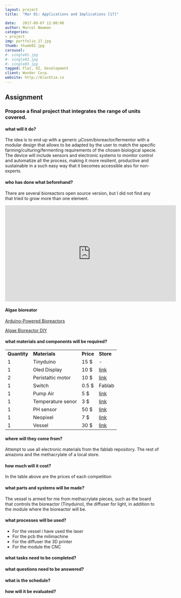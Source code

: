 ```yaml
---
layout: project
title:  "Mar 01: Applications and Implications [17]"

date:   2017-09-07 12:00:00
author: Marcel Newman
categories:
- project
img: portfolio_17.jpg
thumb: thumb02.jpg
carousel:
#- single01.jpg
#- single02.jpg
#- single03.jpg
tagged: Flat, UI, Development
client: Wonder Corp.
website: http://blacktie.co
---
```



<h2>Assignment</h2>

<h3>Propose a final project that integrates the range of units covered.</h3>


<h4>what will it do?</h4>

<p>The idea is to end up with a generic μCosm/bioreactor/fermentor with a modular design that allows to be adapted by the user to match the specific farming/culturing/fermenting requirements of the chosen biological specie. The device will include sensors and electronic systems to monitor control and automatize all the process, making it more resilient, productive and sustainable in a such easy way that it becomes accessible also for non-experts.
</p>

<h4>who has done what beforehand?</h4>
<p>There are several bioreactors open source version, but I did not find any that tried to grow more than one element.</p>
<div class="col-xs-10 col-xs-offset-2 ">
<iframe width="560" height="315" src="https://www.youtube.com/embed/e-nBPx5hmEE" frameborder="0" allowfullscreen></iframe>
</div>
<h4>Algae bioreator</h4>
<a href="https://makezine.com/2016/07/18/arduino-powered-bioreactors-make-home-experimentation-affordable/">Arduino-Powered Bioreactors </a>

<a href="https://www.greenoptimistic.com/algae-bioreactor/#.Wezm9Nx941I">Algae Bioreactor DIY</a>


<h4>what materials and components will be required?</h4>
<div class="col-xs-10 col-xs-offset-2 ">

<table class="table-striped table table-bordered" style="width: 80%">
	<tr><td><strong>Quantity</strong></td><td><strong>Materials</strong></td><td><strong>Price</strong></td><td><strong>Store</strong></td></tr>
	<tr><td>1</td><td>Tinyduino</td><td>15 $</td><td>-</td> </tr>
	<tr><td>1</td><td>Oled Display</td><td>10 $</td><td><a href="http://amzn.eu/hejBY3Z">link</a></td></tr>
	<tr><td>2</td><td>Peristaltic motor</td><td>10 $</td><td><a href="http://amzn.eu/id8spNb">link</a></td></tr>
	<tr><td>1</td><td>Switch</td><td>0.5 $</td><td>Fablab</td></tr>
	<tr><td>1</td><td>Pump Air</td><td>5 $</td><td><a href="http://amzn.eu/g9n5Sux">link</a></td></tr>
	<tr><td>1</td><td>Temperature senor</td><td>3 $</td><td><a href="http://amzn.eu/06amwev">link</a></td></tr>
	<tr><td>1</td><td>PH sensor</td><td>50 $</td><td><a href="http://amzn.eu/3BDueZu">link</a></td></tr>
	<tr><td>1</td><td>Neopixel</td><td>7 $</td><td><a href="http://amzn.eu/1ypBjTp">link</a></td></tr>
	<tr><td>1</td><td>Vessel</td><td>30 $</td><td><a href="http://serveiestacio.com/tenda-online/">link</a></td></tr>

</table>
</div>

<h4>where will they come from?</h4>
<p>Attempt to use all electronic materials from the fablab repository.
The rest of amazons and the methacrylate of a local store.</p>

<h4>how much will it cost?</h4>
<p>In the table above are the prices of each competition</p>


<h4>what parts and systems will be made?</h4>
<p>The vessel is armed for me from methacrylate pieces, such as the board that controls the bioreactor (Tinyduino), the diffuser for light, in addition to the module where the bioreactor will be.</p>

<h4>what processes will be used?</h4>
<ul>
<li>For the vessel i have used the laser</li>
<li>For the pcb the milimachine</li>
<li>For the diffuser the 3D printer</li>
<li>For the module the CNC</li>
</ul>

<h4>what tasks need to be completed?</h4>

<h4>what questions need to be answered?</h4>

<h4>what is the schedule?</h4>

<h4>how will it be evaluated?</h4>